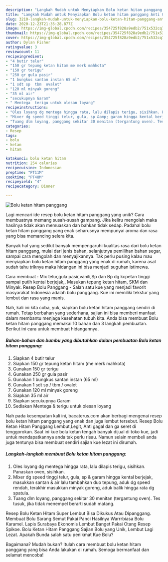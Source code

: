 ```yaml
---
description: "Langkah Mudah untuk Menyiapkan Bolu ketan hitam panggang Anti Gagal"
title: "Langkah Mudah untuk Menyiapkan Bolu ketan hitam panggang Anti Gagal"
slug: 3210-langkah-mudah-untuk-menyiapkan-bolu-ketan-hitam-panggang-anti-gagal
date: 2020-12-23T21:35:28.877Z
image: https://img-global.cpcdn.com/recipes/354725f828a9edb2/751x532cq70/bolu-ketan-hitam-panggang-foto-resep-utama.jpg
thumbnail: https://img-global.cpcdn.com/recipes/354725f828a9edb2/751x532cq70/bolu-ketan-hitam-panggang-foto-resep-utama.jpg
cover: https://img-global.cpcdn.com/recipes/354725f828a9edb2/751x532cq70/bolu-ketan-hitam-panggang-foto-resep-utama.jpg
author: Dylan Fisher
ratingvalue: 3
reviewcount: 11
recipeingredient:
- "4 butir telur"
- "150 gr tepung ketan hitam me merk mahkota"
- "150 gr terigu"
- "250 gr gula pasir"
- "1 bungkus santan instan 65 ml"
- "1 sdt sp  tbm  ovalet"
- "120 ml minyak goreng"
- "35 ml air"
- "secukupnya Garam"
- " Mentega  terigu untuk olesan loyang"
recipeinstructions:
- "Oles loyang dg mentega hingga rata, lalu dilapis terigu, sisihkan. Panaskan oven, sisihkan."
- "Mixer dg speed tinggi telur, gula, sp &amp; garam hingga kental berjejak, masukkan santan &amp; air lalu tambahkan duo tepung, aduk dg speed rendah, terakhir masukkan minyak goreng, aduk balik hingga rata dg spatula."
- "Tuang dlm loyang, panggang sekitar 30 menitan (tergantung oven). Tes tusuk, jika tidak menempel berarti sudah matang."
categories:
- Resep
tags:
- bolu
- ketan
- hitam

katakunci: bolu ketan hitam 
nutrition: 254 calories
recipecuisine: Indonesian
preptime: "PT11M"
cooktime: "PT48M"
recipeyield: "4"
recipecategory: Dinner

---
```



![Bolu ketan hitam panggang](https://img-global.cpcdn.com/recipes/354725f828a9edb2/751x532cq70/bolu-ketan-hitam-panggang-foto-resep-utama.jpg)

Lagi mencari ide resep bolu ketan hitam panggang yang unik? Cara membuatnya memang susah-susah gampang. Jika keliru mengolah maka hasilnya tidak akan memuaskan dan bahkan tidak sedap. Padahal bolu ketan hitam panggang yang enak seharusnya mempunyai aroma dan rasa yang bisa memancing selera kita.

Banyak hal yang sedikit banyak mempengaruhi kualitas rasa dari bolu ketan hitam panggang, mulai dari jenis bahan, selanjutnya pemilihan bahan segar, sampai cara mengolah dan menyajikannya. Tak perlu pusing kalau mau menyiapkan bolu ketan hitam panggang yang enak di rumah, karena asal sudah tahu triknya maka hidangan ini bisa menjadi suguhan istimewa.

Cara membuat : Mix telur,gula pasir,vanili,Sp dan Bp dg kcpetan tinggi sampai putih kental berjejak,, Masukan tepung ketan hitam, SKM dan Minyak. Resep Bolu Panggang - Salah satu kue yang menjadi favorit masyarakat Indonesia adalah bolu panggang. Kue ini memiliki tekstur yang lembut dan rasa yang manis.


Nah, kali ini kita coba, yuk, siapkan bolu ketan hitam panggang sendiri di rumah. Tetap berbahan yang sederhana, sajian ini bisa memberi manfaat dalam membantu menjaga kesehatan tubuh kita. Anda bisa membuat Bolu ketan hitam panggang memakai 10 bahan dan 3 langkah pembuatan. Berikut ini cara untuk membuat hidangannya.

<!--inarticleads1-->

##### Bahan-bahan dan bumbu yang dibutuhkan dalam pembuatan Bolu ketan hitam panggang:

1. Siapkan 4 butir telur
1. Siapkan 150 gr tepung ketan hitam (me merk mahkota)
1. Gunakan 150 gr terigu
1. Gunakan 250 gr gula pasir
1. Gunakan 1 bungkus santan instan (65 ml)
1. Gunakan 1 sdt sp / tbm / ovalet
1. Gunakan 120 ml minyak goreng
1. Siapkan 35 ml air
1. Siapkan secukupnya Garam
1. Sediakan  Mentega &amp; terigu untuk olesan loyang


Nah pada kesempatan kali ini, bacaterus.com akan berbagi mengenai resep bolu ketan hitam panggang yang enak dan juga lembut tersebut. Resep Bolu Ketan Hitam Panggang Lembut,Legit, Anti gagal dan ga seret di tenggorokan. Saat ini kue bolu ketan tengah banyak dijual di toko kue, jadi untuk mendapatkannya anda tak perlu risau. Namun selain membeli anda juga tentunya bisa membuat sendiri sajian kue lezat ini dirumah. 

<!--inarticleads2-->

##### Langkah-langkah membuat Bolu ketan hitam panggang:

1. Oles loyang dg mentega hingga rata, lalu dilapis terigu, sisihkan. Panaskan oven, sisihkan.
1. Mixer dg speed tinggi telur, gula, sp &amp; garam hingga kental berjejak, masukkan santan &amp; air lalu tambahkan duo tepung, aduk dg speed rendah, terakhir masukkan minyak goreng, aduk balik hingga rata dg spatula.
1. Tuang dlm loyang, panggang sekitar 30 menitan (tergantung oven). Tes tusuk, jika tidak menempel berarti sudah matang.


Resep Bolu Ketan Hitam Super Lembut Bisa Dikukus Atau Dipanggang. Membuat Bolu Sarang Semut Pakai Panci Hasilnya Warrrbiasa Bolu Karamel. Lapis Surabaya Ekonomis Lembut Banget Pakai Otang Resep Spikoe. Bolu Ketan Hitam Panggang Sajian Bolu yang Unik, Lembut Lagi Lezat. Apakah Bunda salah satu penikmat Kue Bolu? 

Bagaimana? Mudah bukan? Itulah cara membuat bolu ketan hitam panggang yang bisa Anda lakukan di rumah. Semoga bermanfaat dan selamat mencoba!
